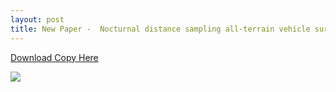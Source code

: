 ```yaml
---
layout: post
title: New Paper -  Nocturnal distance sampling all-terrain vehicle surveys for nonbreeding rails.
---
```


[Download  Copy Here](https://github.com/aurielfournier/aurielfournier.github.io/blob/master/_pdfs/Fournier_et_al-2017-Wildlife_Society_Bulletin.pdf) 

![](http://i.imgur.com/E289hqh.jpg)
